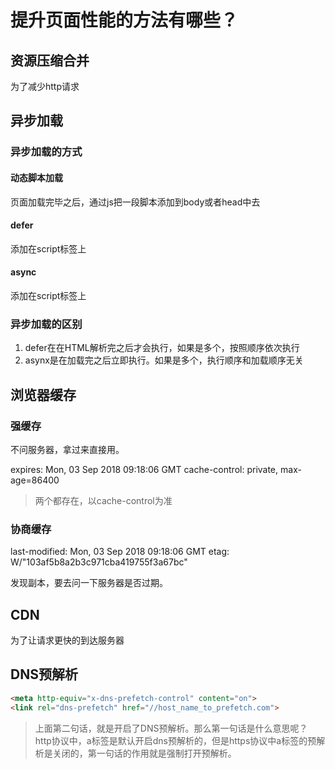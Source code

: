 # 提升页面性能的方法有哪些？

## 资源压缩合并

为了减少http请求

## 异步加载

### 异步加载的方式

#### 动态脚本加载

页面加载完毕之后，通过js把一段脚本添加到body或者head中去

#### defer

添加在script标签上

#### async

添加在script标签上

### 异步加载的区别

1. defer在在HTML解析完之后才会执行，如果是多个，按照顺序依次执行
2. asynx是在加载完之后立即执行。如果是多个，执行顺序和加载顺序无关

## 浏览器缓存

### 强缓存

不问服务器，拿过来直接用。

expires: Mon, 03 Sep 2018 09:18:06 GMT
cache-control: private, max-age=86400

> 两个都存在，以cache-control为准

### 协商缓存

last-modified: Mon, 03 Sep 2018 09:18:06 GMT
etag: W/"103af5b8a2b3c971cba419755f3a67bc"

发现副本，要去问一下服务器是否过期。

## CDN

为了让请求更快的到达服务器

## DNS预解析

```html
<meta http-equiv="x-dns-prefetch-control" content="on">
<link rel="dns-prefetch" href="//host_name_to_prefetch.com">
```

> 上面第二句话，就是开启了DNS预解析。那么第一句话是什么意思呢？ http协议中，a标签是默认开启dns预解析的，但是https协议中a标签的预解析是关闭的，第一句话的作用就是强制打开预解析。